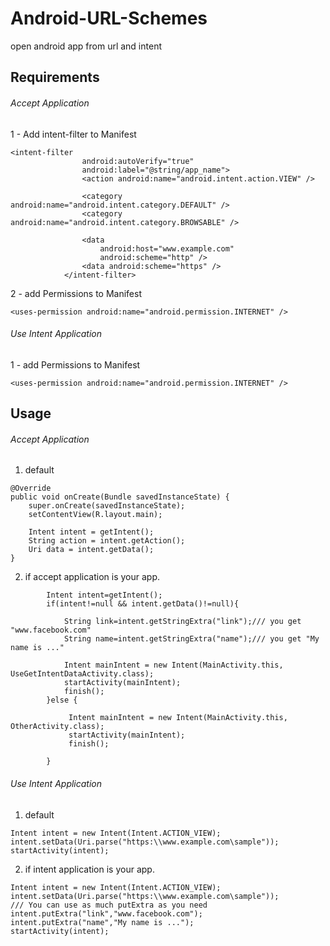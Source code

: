 # Android-URL-Schemes
open android app from url and intent

## Requirements

###### Accept Application

1 - Add intent-filter to Manifest

```
<intent-filter
                android:autoVerify="true"
                android:label="@string/app_name">
                <action android:name="android.intent.action.VIEW" />

                <category android:name="android.intent.category.DEFAULT" />
                <category android:name="android.intent.category.BROWSABLE" />

                <data
                    android:host="www.example.com"
                    android:scheme="http" />
                <data android:scheme="https" />
            </intent-filter>
```

2 - add Permissions to Manifest

```
<uses-permission android:name="android.permission.INTERNET" />

```

###### Use Intent Application

1 - add Permissions to Manifest

```
<uses-permission android:name="android.permission.INTERNET" />

```

## Usage

###### Accept Application

1. default
```
@Override
public void onCreate(Bundle savedInstanceState) {
    super.onCreate(savedInstanceState);
    setContentView(R.layout.main);

    Intent intent = getIntent();
    String action = intent.getAction();
    Uri data = intent.getData();
}
```
2. if accept application is your app.

```
        Intent intent=getIntent();
        if(intent!=null && intent.getData()!=null){

            String link=intent.getStringExtra("link");/// you get "www.facebook.com"
            String name=intent.getStringExtra("name");/// you get "My name is ..."

            Intent mainIntent = new Intent(MainActivity.this, UseGetIntentDataActivity.class);
            startActivity(mainIntent);
            finish();
        }else {
            
             Intent mainIntent = new Intent(MainActivity.this, OtherActivity.class);
             startActivity(mainIntent);
             finish();
           
        }
```


###### Use Intent Application

1. default

```
Intent intent = new Intent(Intent.ACTION_VIEW);
intent.setData(Uri.parse("https:\\www.example.com\sample"));
startActivity(intent);
```

2. if intent application is your app.

```
Intent intent = new Intent(Intent.ACTION_VIEW);
intent.setData(Uri.parse("https:\\www.example.com\sample"));
/// You can use as much putExtra as you need
intent.putExtra("link","www.facebook.com");
intent.putExtra("name","My name is ...");
startActivity(intent);
```

